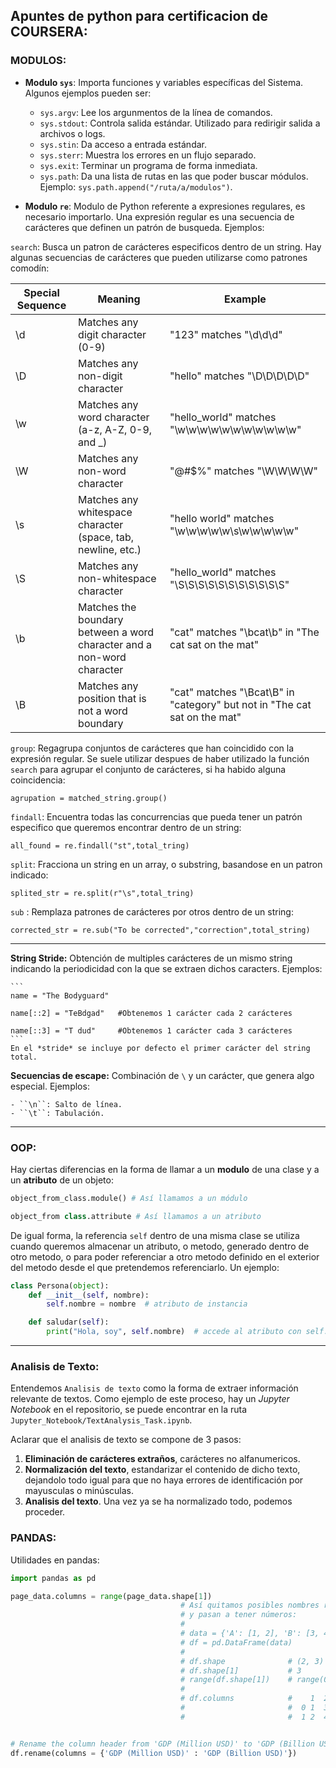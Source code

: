 ## Apuntes de python para certificacion de COURSERA:

### MODULOS:

* **Modulo ``sys``**: Importa funciones y variables específicas del Sistema. Algunos ejemplos pueden ser:

    - ``sys.argv``: Lee los argunmentos de la línea de comandos.
    - ``sys.stdout``: Controla salida estándar. Utilizado para redirigir salida a archivos o logs.
    - ``sys.stin``: Da acceso a entrada estándar.
    - ``sys.sterr``: Muestra los errores en un flujo separado.
    - ``sys.exit``: Terminar un programa de forma inmediata.
    - ``sys.path``: Da una lista de rutas en las que poder buscar módulos. Ejemplo: ``sys.path.append("/ruta/a/modulos")``.

* **Modulo ``re``**: Modulo de Python referente a expresiones regulares, es necesario importarlo. Una expresión regular es una secuencia de carácteres que definen un patrón de busqueda.
Ejemplos:


``search``: Busca un patron de carácteres especificos dentro de un string. Hay algunas secuencias de carácteres que pueden utilizarse como patrones comodín:

| Special Sequence | Meaning                 | 	Example             |
| -----------  | ----------------------- | ----------------------|
| \d|Matches any digit character (0-9)|"123" matches "\d\d\d"|
|\D|Matches any non-digit character|"hello" matches "\D\D\D\D\D"|
|\w|Matches any word character (a-z, A-Z, 0-9, and _)|"hello_world" matches "\w\w\w\w\w\w\w\w\w\w\w"|
|\W|Matches any non-word character|	"@#$%" matches "\W\W\W\W"|
|\s|Matches any whitespace character (space, tab, newline, etc.)|"hello world" matches "\w\w\w\w\w\s\w\w\w\w\w"|
|\S|Matches any non-whitespace character|"hello_world" matches "\S\S\S\S\S\S\S\S\S\S\S"|
|\b|Matches the boundary between a word character and a non-word character|"cat" matches "\bcat\b" in "The cat sat on the mat"|
|\B|Matches any position that is not a word boundary|"cat" matches "\Bcat\B" in "category" but not in "The cat sat on the mat"|

``group``: Regagrupa conjuntos de carácteres que han coincidido con la expresión regular. Se suele utilizar despues de haber utilizado la función ``search`` para agrupar el conjunto de carácteres, si ha habido alguna coincidencia:
```
agrupation = matched_string.group()
```

``findall``: Encuentra todas las concurrencias que pueda tener un patrón especifico que queremos encontrar dentro de un string:
```
all_found = re.findall("st",total_tring)
```

``split``: Fracciona un string en un array, o substring, basandose en un patron indicado:
```
splited_str = re.split(r"\s",total_tring)
```

``sub`` : Remplaza patrones de carácteres por otros dentro de un string:
```
corrected_str = re.sub("To be corrected","correction",total_string)
```

----

**String Stride:** Obtención de multiples carácteres de un mismo string indicando la periodicidad con la que se extraen dichos caracters. 
Ejemplos:

    ```
    name = "The Bodyguard"

    name[::2] = "TeBdgad"   #Obtenemos 1 carácter cada 2 carácteres

    name[::3] = "T dud"     #Obtenemos 1 carácter cada 3 carácteres
    ```
    En el *stride* se incluye por defecto el primer carácter del string total.

**Secuencias de escape:** Combinación de ``\`` y un carácter, que genera algo especial. 
Ejemplos:
    
    - ``\n``: Salto de línea.
    - ``\t``: Tabulación.

----

### OOP:

Hay ciertas diferencias en la forma de llamar a un **modulo** de una clase y a un **atributo** de un objeto:
```python
object_from_class.module() # Así llamamos a un módulo

object_from class.attribute # Así llamamos a un atributo
```

De igual forma, la referencia `self` dentro de una misma clase se utiliza cuando queremos almacenar un atributo, o metodo, generado dentro de otro metodo, o para poder referenciar a otro metodo definido en el exterior del metodo desde el que pretendemos referenciarlo. Un ejemplo:

```python
class Persona(object):
    def __init__(self, nombre):
        self.nombre = nombre  # atributo de instancia

    def saludar(self):
        print("Hola, soy", self.nombre)  # accede al atributo con self.nombre
```

---

### **Analisis de Texto:**

Entendemos `Analisis de texto` como la forma de extraer información relevante de textos. Como ejemplo de este proceso, hay un *Jupyter Notebook* en el repositorio, se puede encontrar en la ruta `Jupyter_Notebook/TextAnalysis_Task.ipynb`.

Aclarar que el analisis de texto se compone de 3 pasos:

  1. **Eliminación de carácteres extraños**, carácteres no alfanumericos.
  2. **Normalización del texto**, estandarizar el contenido de dicho texto, dejandolo todo igual para que no haya errores de identificación por mayusculas o minúsculas.
  3. **Analisis del texto**. Una vez ya se ha normalizado todo, podemos proceder.


### PANDAS:

Utilidades en pandas:

```python
import pandas as pd

page_data.columns = range(page_data.shape[1]) 
                                      # Así quitamos posibles nombres raros nombres a las columnas,
                                      # y pasan a tener números:
                                      # 
                                      # data = {'A': [1, 2], 'B': [3, 4], 'C': [5, 6]}
                                      # df = pd.DataFrame(data)
                                      #
                                      # df.shape              # (2, 3) → 2 filas, 3 columnas
                                      # df.shape[1]           # 3
                                      # range(df.shape[1])    # range(0, 3) → [0, 1, 2]
                                      #
                                      # df.columns            #    1  2  3
                                      #                       #  0 1  3  5
                                      #                       #  1 2  4  6


# Rename the column header from 'GDP (Million USD)' to 'GDP (Billion USD)':
df.rename(columns = {'GDP (Million USD)' : 'GDP (Billion USD)'})
```


